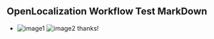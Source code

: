 ## OpenLocalization Workflow Test MarkDown
* ![image1](.\3827d4d6-bf48-4d36-9073-078c223c1f87.PNG)   ![image2](.\7b6de105-a25a-405c-a136-aae51a6389d7.png) 
thanks!